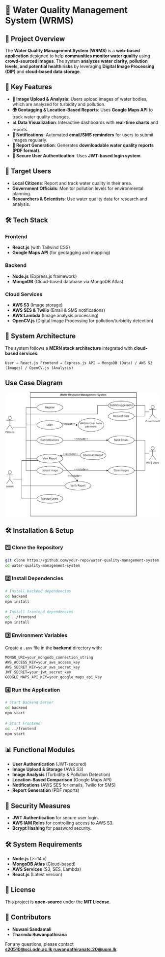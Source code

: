 # 🌊 Water Quality Management System (WRMS)

## 📌 Project Overview
The **Water Quality Management System (WRMS)** is a **web-based application** designed to help **communities monitor water quality** using **crowd-sourced images**. The system **analyzes water clarity, pollution levels, and potential health risks** by leveraging **Digital Image Processing (DIP)** and **cloud-based data storage**.

## 🚀 Key Features
- **📸 Image Upload & Analysis**: Users upload images of water bodies, which are analyzed for turbidity and pollution.
- **🌍 Geotagging & Location-Based Reports**: Uses **Google Maps API** to track water quality changes.
- **📊 Data Visualization**: Interactive dashboards with **real-time charts** and reports.
- **🔔 Notifications**: Automated **email/SMS reminders** for users to submit images regularly.
- **📄 Report Generation**: Generates **downloadable water quality reports (PDF format)**.
- **🔐 Secure User Authentication**: Uses **JWT-based login system**.

## 🎯 Target Users
- **Local Citizens**: Report and track water quality in their area.
- **Government Officials**: Monitor pollution levels for environmental planning.
- **Researchers & Scientists**: Use water quality data for research and analysis.

## 🛠️ Tech Stack
### **Frontend**
- **React.js** (with Tailwind CSS)
- **Google Maps API** (for geotagging and mapping)

### **Backend**
- **Node.js** (Express.js framework)
- **MongoDB** (Cloud-based database via MongoDB Atlas)

### **Cloud Services**
- **AWS S3** (Image storage)
- **AWS SES & Twilio** (Email & SMS notifications)
- **AWS Lambda** (Image analysis processing)
- **OpenCV.js** (Digital Image Processing for pollution/turbidity detection)

## 📌 System Architecture
The system follows a **MERN stack architecture** integrated with **cloud-based services**:
```
User → React.js Frontend → Express.js API → MongoDB (Data) / AWS S3 (Images) / OpenCV.js (Analysis)
```
## Use Case Diagram
![UseCase_diagram](UseCase_diagram.png)
## 🛠️ Installation & Setup
### **1️⃣ Clone the Repository**
```sh
git clone https://github.com/your-repo/water-quality-management-system.git
cd water-quality-management-system
```

### **2️⃣ Install Dependencies**
```sh
# Install backend dependencies
cd backend
npm install

# Install frontend dependencies
cd ../frontend
npm install
```

### **3️⃣ Environment Variables**
Create a `.env` file in the **backend** directory with:
```env
MONGO_URI=your_mongodb_connection_string
AWS_ACCESS_KEY=your_aws_access_key
AWS_SECRET_KEY=your_aws_secret_key
JWT_SECRET=your_jwt_secret_key
GOOGLE_MAPS_API_KEY=your_google_maps_api_key
```

### **4️⃣ Run the Application**
```sh
# Start Backend Server
cd backend
npm start

# Start Frontend
cd ../frontend
npm start
```

## 📊 Functional Modules
- **User Authentication** (JWT-secured)
- **Image Upload & Storage** (AWS S3)
- **Image Analysis** (Turbidity & Pollution Detection)
- **Location-Based Comparison** (Google Maps API)
- **Notifications** (AWS SES for emails, Twilio for SMS)
- **Report Generation** (PDF reports)

## 🔐 Security Measures
- **JWT Authentication** for secure user login.
- **AWS IAM Roles** for controlling access to AWS S3.
- **Bcrypt Hashing** for password security.

## 🛠️ System Requirements
- **Node.js** (>=14.x)
- **MongoDB Atlas** (Cloud-based)
- **AWS Services** (S3, SES, Lambda)
- **React.js** (Latest version)

## 📄 License
This project is **open-source** under the **MIT License**.

## 🤝 Contributors
- **Nuwani Sandamali**
- **Tharindu Ruwanpathirana**

For any questions, please contact **[s20510@sci.pdn.ac.lk](mailto:s20510@sci.pdn.ac.lk)**,**[ruwanpathiranatc.20@uom.lk](mailto:ruwanpathiranatc.20@uom.lk)**.

